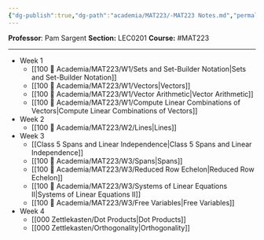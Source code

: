 ```yaml
---
{"dg-publish":true,"dg-path":"academia/MAT223/-MAT223 Notes.md","permalink":"/academia/mat-223/mat-223-notes/","created":"2024-01-15T16:09:15.791-05:00","updated":"2024-01-28T14:42:09.323-05:00"}
---
```


**Professor**: Pam Sargent
**Section:** LEC0201
**Course:** #MAT223

---
- Week 1
	- [[100 📒 Academia/MAT223/W1/Sets and Set-Builder Notation\|Sets and Set-Builder Notation]]
	- [[100 📒 Academia/MAT223/W1/Vectors\|Vectors]]
	- [[100 📒 Academia/MAT223/W1/Vector Arithmetic\|Vector Arithmetic]]
	- [[100 📒 Academia/MAT223/W1/Compute Linear Combinations of Vectors\|Compute Linear Combinations of Vectors]]
- Week 2
	- [[100 📒 Academia/MAT223/W2/Lines\|Lines]]
- Week 3
	- [[Class 5 Spans and Linear Independence\|Class 5 Spans and Linear Independence]]
	- [[100 📒 Academia/MAT223/W3/Spans\|Spans]]
	- [[100 📒 Academia/MAT223/W3/Reduced Row Echelon\|Reduced Row Echelon]]
	- [[100 📒 Academia/MAT223/W3/Systems of Linear Equations II\|Systems of Linear Equations II]]
	- [[100 📒 Academia/MAT223/W3/Free Variables\|Free Variables]]
- Week 4
	- [[000 Zettlekasten/Dot Products\|Dot Products]]
	- [[000 Zettlekasten/Orthogonality\|Orthogonality]]